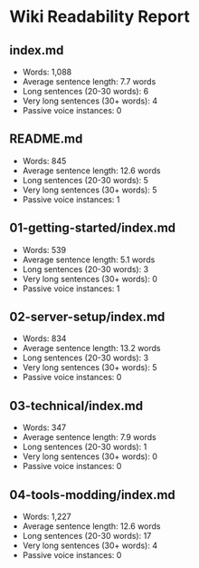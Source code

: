 # Wiki Readability Report

## index.md
- Words: 1,088
- Average sentence length: 7.7 words
- Long sentences (20-30 words): 6
- Very long sentences (30+ words): 4
- Passive voice instances: 0

## README.md
- Words: 845
- Average sentence length: 12.6 words
- Long sentences (20-30 words): 5
- Very long sentences (30+ words): 5
- Passive voice instances: 1

## 01-getting-started/index.md
- Words: 539
- Average sentence length: 5.1 words
- Long sentences (20-30 words): 3
- Very long sentences (30+ words): 0
- Passive voice instances: 1

## 02-server-setup/index.md
- Words: 834
- Average sentence length: 13.2 words
- Long sentences (20-30 words): 3
- Very long sentences (30+ words): 5
- Passive voice instances: 0

## 03-technical/index.md
- Words: 347
- Average sentence length: 7.9 words
- Long sentences (20-30 words): 1
- Very long sentences (30+ words): 0
- Passive voice instances: 0

## 04-tools-modding/index.md
- Words: 1,227
- Average sentence length: 12.6 words
- Long sentences (20-30 words): 17
- Very long sentences (30+ words): 4
- Passive voice instances: 0

